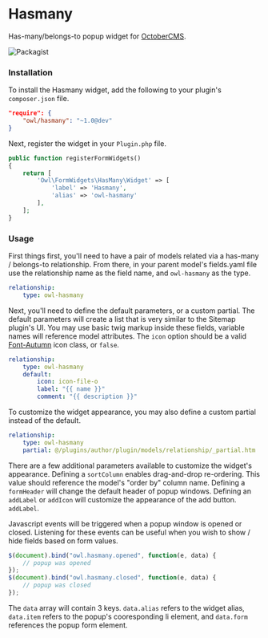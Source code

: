 # Hasmany
Has-many/belongs-to popup widget for [OctoberCMS](http://octobercms.com).

![Packagist](https://img.shields.io/packagist/dt/owl/hasmany.svg)

### Installation
To install the Hasmany widget, add the following to your plugin's ```composer.json``` file.
```json
"require": {
    "owl/hasmany": "~1.0@dev"
}
```
Next, register the widget in your ```Plugin.php``` file.
```php
public function registerFormWidgets()
{
    return [
        'Owl\FormWidgets\HasMany\Widget' => [
            'label' => 'Hasmany',
            'alias' => 'owl-hasmany'
        ],
    ];
}
```

### Usage
First things first, you'll need to have a pair of models related via a has-many / belongs-to relationship. From there, in your parent model's fields.yaml file use the relationship name as the field name, and ```owl-hasmany``` as the type.
```yaml
relationship:
    type: owl-hasmany
```

Next, you'll need to define the default parameters, or a custom partial. The default parameters will create a list that is very similar to the Sitemap plugin's UI. You may use basic twig markup inside these fields, variable names will reference model attributes. The ```icon``` option should be a valid [Font-Autumn](http://daftspunk.github.io/Font-Autumn/) icon class, or ```false```.
```yaml
relationship:
    type: owl-hasmany
    default:
        icon: icon-file-o
        label: "{{ name }}"
        comment: "{{ description }}"
```
To customize the widget appearance, you may also define a custom partial instead of the default.
```yaml
relationship:
    type: owl-hasmany
    partial: @/plugins/author/plugin/models/relationship/_partial.htm
```
There are a few additional parameters available to customize the widget's appearance. Defining a ```sortColumn``` enables drag-and-drop re-ordering. This value should reference the model's "order by" column name. Defining a ```formHeader``` will change the default header of popup windows. Defining an ```addLabel``` or ```addIcon``` will customize the appearance of the add button. ```addLabel```.

Javascript events will be triggered when a popup window is opened or closed. Listening for these events can be useful when you wish to show / hide fields based on form values.
```javascript
$(document).bind("owl.hasmany.opened", function(e, data) {
    // popup was opened
});
$(document).bind("owl.hasmany.closed", function(e, data) {
    // popup was closed
});
```
The ```data``` array will contain 3 keys. ```data.alias``` refers to the widget alias, ```data.item``` refers to the popup's cooresponding li element, and ```data.form``` references the popup form element.
